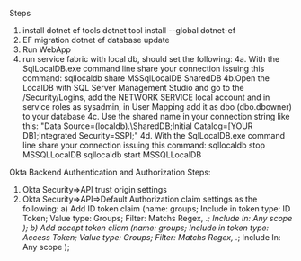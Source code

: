 Steps
1. install dotnet ef tools
   dotnet tool install --global dotnet-ef
2. EF migration
   dotnet ef database update
3. Run WebApp
4. run service fabric with local db, should set the following:
   4a. With the SqlLocalDB.exe command line share your connection issuing this command:
		sqllocaldb share MSSqlLocalDB SharedDB
   4b.Open the LocalDB with SQL Server Management Studio and go to the /Security/Logins, add the NETWORK SERVICE local account 
		and in service roles as sysadmin, in User Mapping add it as dbo (dbo.dbowner) to your database
   4c. Use the shared name in your connection string like this:
      "Data Source=(localdb)\.\SharedDB;Initial Catalog=[YOUR DB];Integrated Security=SSPI;"
   4d. With the SqlLocalDB.exe command line share your connection issuing this command:
		sqllocaldb stop MSSQLLocalDB
		sqllocaldb start MSSQLLocalDB


Okta Backend Authentication and Authorization Steps:
1. Okta Security=>API trust origin settings
2. Okta Security=>API=>Default Authorization claim settings as the following: 
	a) Add ID token claim (name: groups; Include in token type: ID Token; Value type: Groups; Filter: Matchs Regex, .*; Include In: Any scope );
	b) Add accept token cliam (name: groups; Include in token type: Access Token; Value type: Groups; Filter: Matchs Regex, .*; Include In: Any scope );
